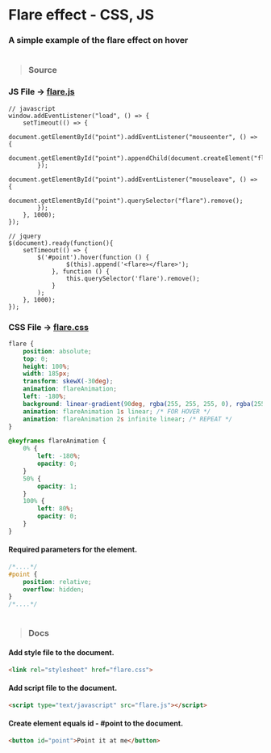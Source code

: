 # Flare effect - CSS, JS
### A simple example of the flare effect on hover

#

> ### Source
### JS File -> [flare.js](/flare.js)
```JS
// javascript
window.addEventListener("load", () => {
    setTimeout(() => {
        document.getElementById("point").addEventListener("mouseenter", () => {
            document.getElementById("point").appendChild(document.createElement("flare"));
        });
        document.getElementById("point").addEventListener("mouseleave", () => {
            document.getElementById("point").querySelector("flare").remove();
        });
    }, 1000);
});

// jquery
$(document).ready(function(){
    setTimeout(() => {
        $('#point').hover(function () {
                $(this).append('<flare></flare>');
            }, function () {
                this.querySelector('flare').remove();
            }
        );
    }, 1000);
});
```
### CSS File -> [flare.css](/flare.css)
```CSS
flare {
    position: absolute;
    top: 0;
    height: 100%;
    width: 185px;
    transform: skewX(-30deg);
    animation: flareAnimation;
    left: -180%;
    background: linear-gradient(90deg, rgba(255, 255, 255, 0), rgba(255, 255, 255, 0.153), rgba(255, 255, 255, 0.314), rgba(255, 255, 255, 0.17), rgba(255, 255, 255, 0));
    animation: flareAnimation 1s linear; /* FOR HOVER */
    animation: flareAnimation 2s infinite linear; /* REPEAT */
}

@keyframes flareAnimation {
    0% {
        left: -180%;
        opacity: 0;
    }
    50% {
        opacity: 1;
    }
    100% {
        left: 80%;
        opacity: 0;
    }
}
```
#### Required parameters for the element.
```CSS
/*....*/
#point {
    position: relative;
    overflow: hidden;
}
/*....*/
```

#

> ### Docs
#### Add style file to the document.
```HTML
<link rel="stylesheet" href="flare.css">
```
#### Add script file to the document.
```HTML
<script type="text/javascript" src="flare.js"></script>
```
#### Create element equals id - #point to the document.
```HTML
<button id="point">Point it at me</button>
```